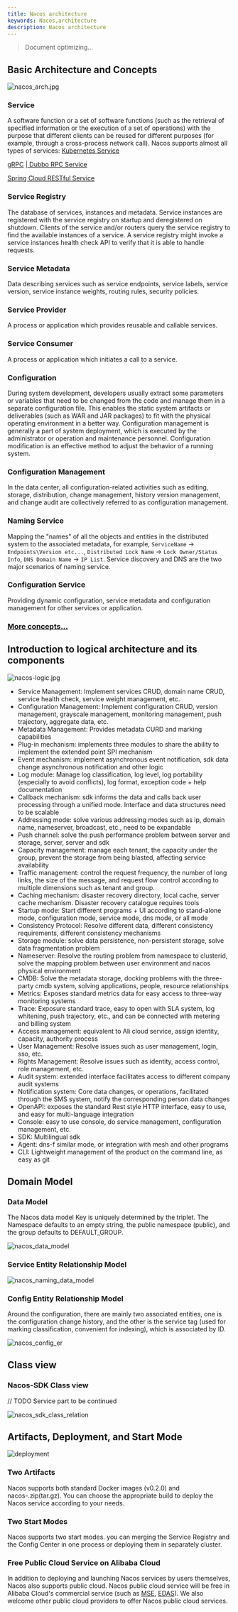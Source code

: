 ```yaml
---
title: Nacos architecture
keywords: Nacos,architecture
description: Nacos architecture
---
```



> Document optimizing...

## Basic Architecture and Concepts

![nacos_arch.jpg](//img.alicdn.com/imgextra/i3/O1CN01Vsweop1awxXw1ytMi_!!6000000003395-0-tps-1100-500.jpg)

### Service

A software function or a set of software functions (such as the retrieval of specified information or the execution of a set of operations) with the purpose that different clients can be reused for different purposes (for example, through a cross-process network call). Nacos supports almost all types of services:
[Kubernetes Service](//kubernetes.io/docs/concepts/services-networking/service/)

[gRPC](//grpc.io/docs/guides/concepts.html#service-definition)
[ | Dubbo RPC Service](//dubbo.apache.org/#/?lang=en-us)

[Spring Cloud RESTful Service](//spring.io/projects/spring-cloud)

### Service Registry

The database of services, instances and metadata. Service instances are registered with the service registry on startup and deregistered on shutdown. Clients of the service and/or routers query the service registry to find the available instances of a service. A service registry might invoke a service instances health check API to verify that it is able to handle requests.

### Service Metadata

Data describing services such as service endpoints, service labels, service version, service instance weights, routing rules, security policies.

### Service Provider

A process or application which provides reusable and callable services.

### Service Consumer

A process or application which initiates a call to a service.

### Configuration

During system development, developers usually extract some parameters or variables that need to be changed from the code and manage them in a separate configuration file. This enables the static system artifacts or deliverables (such as WAR and JAR packages) to fit with the physical operating environment in a better way. Configuration management is generally a part of system deployment, which is executed by the administrator or operation and maintenance personnel. Configuration modification is an effective method to adjust the behavior of a running system.

### Configuration Management

In the data center, all configuration-related activities such as editing, storage, distribution, change management, history version management, and change audit are collectively referred to as configuration management.

### Naming Service

Mapping the "names" of all the objects and entities in the distributed system to the associated metadata, for example, ```ServiceName``` -> ```Endpoints\Version etc...```, ```Distributed Lock Name``` -> ```Lock Owner/Status Info```, ```DNS Domain Name``` -> ```IP List```. Service discovery and DNS are the two major scenarios of naming service.

### Configuration Service

Providing dynamic configuration, service metadata and configuration management for other services or application.

### [More concepts...](./concepts.md)

## Introduction to logical architecture and its components

![nacos-logic.jpg](//cdn.nlark.com/yuque/0/2019/png/338441/1561217775318-6e408805-18bb-4242-b4e9-83c5b929b469.png)

- Service Management: Implement services CRUD, domain name CRUD, service health check, service weight management, etc.
- Configuration Management: Implement configuration CRUD, version management, grayscale management, monitoring management, push trajectory, aggregate data, etc.
- Metadata Management: Provides metadata CURD and marking capabilities
- Plug-in mechanism: implements three modules to share the ability to implement the extended point SPI mechanism
- Event mechanism: implement asynchronous event notification, sdk data change asynchronous notification and other logic
- Log module: Manage log classification, log level, log portability (especially to avoid conflicts), log format, exception code + help documentation
- Callback mechanism: sdk informs the data and calls back user processing through a unified mode. Interface and data structures need to be scalable
- Addressing mode: solve various addressing modes such as ip, domain name, nameserver, broadcast, etc., need to be expandable
- Push channel: solve the push performance problem between server and storage, server, server and sdk
- Capacity management: manage each tenant, the capacity under the group, prevent the storage from being blasted, affecting service availability
- Traffic management: control the request frequency, the number of long links, the size of the message, and request flow control according to multiple dimensions such as tenant and group.
- Caching mechanism: disaster recovery directory, local cache, server cache mechanism. Disaster recovery catalogue requires tools
- Startup mode: Start different programs + UI according to stand-alone mode, configuration mode, service mode, dns mode, or all mode
- Consistency Protocol: Resolve different data, different consistency requirements, different consistency mechanisms
- Storage module: solve data persistence, non-persistent storage, solve data fragmentation problem
- Nameserver: Resolve the routing problem from namespace to clusterid, solve the mapping problem between user environment and nacos physical environment
- CMDB: Solve the metadata storage, docking problems with the three-party cmdb system, solving applications, people, resource relationships
- Metrics: Exposes standard metrics data for easy access to three-way monitoring systems
- Trace: Exposure standard trace, easy to open with SLA system, log whitening, push trajectory, etc., and can be connected with metering and billing system
- Access management: equivalent to Ali cloud service, assign identity, capacity, authority process
- User Management: Resolve issues such as user management, login, sso, etc.
- Rights Management: Resolve issues such as identity, access control, role management, etc.
- Audit system: extended interface facilitates access to different company audit systems
- Notification system: Core data changes, or operations, facilitated through the SMS system, notify the corresponding person data changes
- OpenAPI: exposes the standard Rest style HTTP interface, easy to use, and easy for multi-language integration
- Console: easy to use console, do service management, configuration management, etc.
- SDK: Multilingual sdk
- Agent: dns-f similar mode, or integration with mesh and other programs
- CLI: Lightweight management of the product on the command line, as easy as git

## Domain Model

### Data Model

The Nacos data model Key is uniquely determined by the triplet. The Namespace defaults to an empty string, the public namespace (public), and the group defaults to DEFAULT_GROUP.

![nacos_data_model](//img.alicdn.com/imgextra/i2/O1CN01yteiwv1aP4EjSsum8_!!6000000003321-0-tps-688-582.jpg)

### Service Entity Relationship Model

![nacos_naming_data_model](//img.alicdn.com/imgextra/i4/O1CN01bDHE4j23JgR9HF9BA_!!6000000007235-0-tps-812-483.jpg)

### Config Entity Relationship Model

Around the configuration, there are mainly two associated entities, one is the configuration change history, and the other is the service tag (used for marking classification, convenient for indexing), which is associated by ID.

![nacos_config_er](//img.alicdn.com/imgextra/i4/O1CN01utMU651IzYi2YgDDA_!!6000000000964-0-tps-567-534.jpg)


## Class view

### Nacos-SDK Class view

// TODO Service part to be continued

![nacos_sdk_class_relation](//img.alicdn.com/imgextra/i3/O1CN01MfKw5O1yMMg2xcsaG_!!6000000006564-0-tps-714-830.jpg)


## Artifacts, Deployment, and Start Mode

![deployment](////img.alicdn.com/imgextra/i3/O1CN01px6UiE1nGRmuwpTDv_!!6000000005062-2-tps-1470-732.png)

### Two Artifacts

Nacos supports both standard Docker images (v0.2.0) and nacos-.zip(tar.gz). You can choose the appropriate build to deploy the Nacos service according to your needs.

### Two Start Modes

Nacos supports two start modes. you can merging the Service Registry and the Config Center in one process or deploying them in separately cluster.

### Free Public Cloud Service on Alibaba Cloud

In addition to deploying and launching Nacos services by users themselves, Nacos also supports public cloud. Nacos public cloud service will be free in Alibaba Cloud's commercial service (such as [MSE](//www.aliyun.com/product/aliware/mse?spm=nacos.io.topbar.0.0.0), [EDAS](//www.aliyun.com/product/edas)). We also welcome other public cloud providers to offer Nacos public cloud services.
